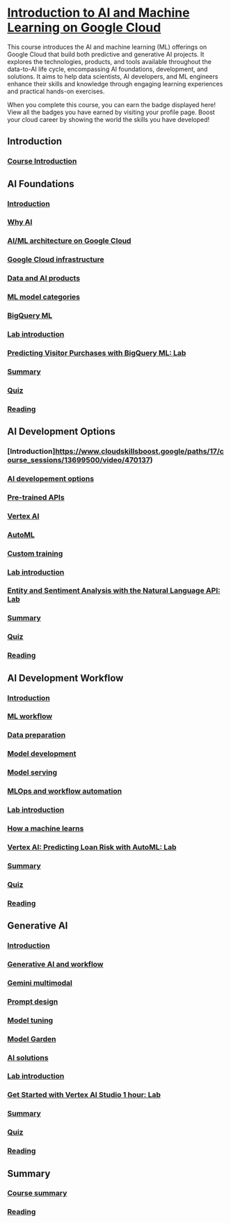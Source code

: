 # [Introduction to AI and Machine Learning on Google Cloud](https://www.cloudskillsboost.google/paths/17/course_templates/593)

This course introduces the AI and machine learning (ML) offerings on Google Cloud that build both predictive and generative AI projects. It explores the technologies, products, and tools available throughout the data-to-AI life cycle, encompassing AI foundations, development, and solutions. It aims to help data scientists, AI developers, and ML engineers enhance their skills and knowledge through engaging learning experiences and practical hands-on exercises.

When you complete this course, you can earn the badge displayed here! View all the badges you have earned by visiting your profile page. Boost your cloud career by showing the world the skills you have developed!

## Introduction

### [Course Introduction](https://www.cloudskillsboost.google/paths/17/course_templates/593)

## AI Foundations

### [Introduction](https://www.cloudskillsboost.google/paths/17/course_sessions/13699500/video/470125)
### [Why AI](https://www.cloudskillsboost.google/paths/17/course_sessions/13699500/video/470126)
### [AI/ML architecture on Google Cloud](https://www.cloudskillsboost.google/paths/17/course_sessions/13699500/video/470127)
### [Google Cloud infrastructure](https://www.cloudskillsboost.google/paths/17/course_sessions/13699500/video/470128)
### [Data and AI products](https://www.cloudskillsboost.google/paths/17/course_sessions/13699500/video/470129)
### [ML model categories](https://www.cloudskillsboost.google/paths/17/course_sessions/13699500/video/470130)
### [BigQuery ML](https://www.cloudskillsboost.google/paths/17/course_sessions/13699500/video/470131)
### [Lab introduction](https://www.cloudskillsboost.google/paths/17/course_sessions/13699500/video/470132)
### [Predicting Visitor Purchases with BigQuery ML: Lab](./Labs/Predicting%20Visitor%20Purchases%20with%20BigQuery%20ML/README.md)
### [Summary](https://www.cloudskillsboost.google/paths/17/course_sessions/13699500/video/470134)
### [Quiz](https://www.cloudskillsboost.google/paths/17/course_sessions/13699500/quizzes/470135)
### [Reading](https://www.cloudskillsboost.google/paths/17/course_sessions/13699500/documents/470136)

## AI Development Options

### [Introduction]https://www.cloudskillsboost.google/paths/17/course_sessions/13699500/video/470137)
### [AI developement options](https://www.cloudskillsboost.google/paths/17/course_sessions/13699500/video/470138)
### [Pre-trained APIs](https://www.cloudskillsboost.google/paths/17/course_sessions/13699500/video/470139)
### [Vertex AI](https://www.cloudskillsboost.google/paths/17/course_sessions/13699500/video/470140)
### [AutoML](https://www.cloudskillsboost.google/paths/17/course_sessions/13699500/video/470141)
### [Custom training](https://www.cloudskillsboost.google/paths/17/course_sessions/13699500/video/470142)
### [Lab introduction](https://www.cloudskillsboost.google/paths/17/course_sessions/13699500/video/470143)
### [Entity and Sentiment Analysis with the Natural Language API: Lab](https://www.cloudskillsboost.google/paths/17/course_sessions/13699500/labs/470144)
### [Summary](https://www.cloudskillsboost.google/paths/17/course_sessions/13699500/video/470145)
### [Quiz](https://www.cloudskillsboost.google/paths/17/course_sessions/13699500/quizzes/470146)
### [Reading](https://www.cloudskillsboost.google/paths/17/course_sessions/13699500/documents/470147)

## AI Development Workflow

### [Introduction](https://www.cloudskillsboost.google/paths/17/course_sessions/13699500/video/470148)
### [ML workflow](https://www.cloudskillsboost.google/paths/17/course_sessions/13699500/video/470149)
### [Data preparation](https://www.cloudskillsboost.google/paths/17/course_sessions/13699500/video/470150)
### [Model development](https://www.cloudskillsboost.google/paths/17/course_sessions/13699500/video/470151)
### [Model serving](https://www.cloudskillsboost.google/paths/17/course_sessions/13699500/video/470152)
### [MLOps and workflow automation](https://www.cloudskillsboost.google/paths/17/course_sessions/13699500/video/470153)
### [Lab introduction](https://www.cloudskillsboost.google/paths/17/course_sessions/13699500/video/470154)
### [How a machine learns](https://www.cloudskillsboost.google/paths/17/course_sessions/13699500/video/470155)
### [Vertex AI: Predicting Loan Risk with AutoML: Lab](https://www.cloudskillsboost.google/paths/17/course_sessions/13699500/labs/470156)
### [Summary](https://www.cloudskillsboost.google/paths/17/course_sessions/13699500/video/470157)
### [Quiz](https://www.cloudskillsboost.google/paths/17/course_sessions/13699500/quizzes/470158)
### [Reading](https://www.cloudskillsboost.google/paths/17/course_sessions/13699500/documents/470159)

## Generative AI

### [Introduction](https://www.cloudskillsboost.google/paths/17/course_sessions/13699500/video/470160)
### [Generative AI and workflow](https://www.cloudskillsboost.google/paths/17/course_sessions/13699500/video/470161)
### [Gemini multimodal](https://www.cloudskillsboost.google/paths/17/course_sessions/13699500/video/470162)
### [Prompt design](https://www.cloudskillsboost.google/paths/17/course_sessions/13699500/video/470163)
### [Model tuning](https://www.cloudskillsboost.google/paths/17/course_sessions/13699500/video/470164)
### [Model Garden](https://www.cloudskillsboost.google/paths/17/course_sessions/13699500/video/470165)
### [AI solutions](https://www.cloudskillsboost.google/paths/17/course_sessions/13699500/video/470166)
### [Lab introduction](https://www.cloudskillsboost.google/paths/17/course_sessions/13699500/video/470167)
### [Get Started with Vertex AI Studio 1 hour: Lab](https://www.cloudskillsboost.google/paths/17/course_sessions/13699500/labs/470168)
### [Summary](https://www.cloudskillsboost.google/paths/17/course_sessions/13699500/video/470169)
### [Quiz](https://www.cloudskillsboost.google/paths/17/course_sessions/13699500/quizzes/470170)
### [Reading](https://www.cloudskillsboost.google/paths/17/course_sessions/13699500/documents/470171)

## Summary

### [Course summary](https://www.cloudskillsboost.google/paths/17/course_sessions/13699500/video/470172)
### [Reading](https://www.cloudskillsboost.google/paths/17/course_sessions/13699500/documents/470173)

#
